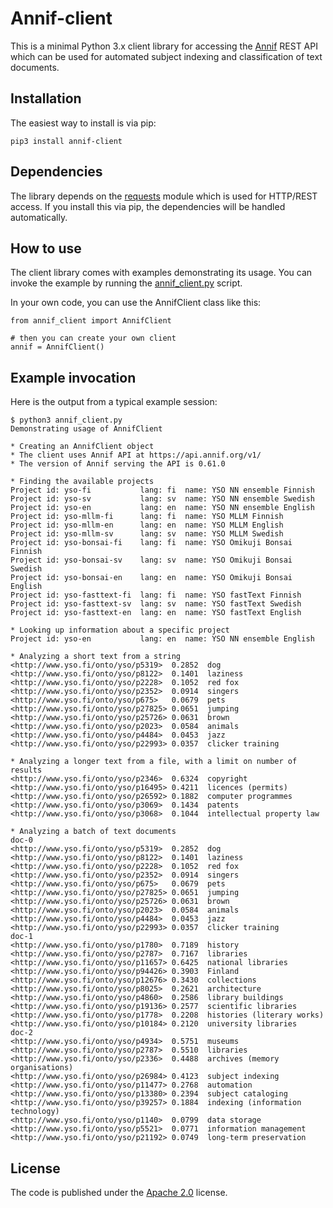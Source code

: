 # Annif-client

This is a minimal Python 3.x client library for accessing the
[Annif](http://annif.org) REST API which can be used for automated subject
indexing and classification of text documents.

## Installation

The easiest way to install is via pip:

    pip3 install annif-client

## Dependencies

The library depends on the
[requests](http://docs.python-requests.org/en/master/#) module which is used
for HTTP/REST access. If you install this via pip, the dependencies will be
handled automatically.

## How to use

The client library comes with examples demonstrating its usage. You can invoke
the example by running the [annif_client.py](annif_client.py) script.

In your own code, you can use the AnnifClient class like this:

    from annif_client import AnnifClient

    # then you can create your own client
    annif = AnnifClient()

## Example invocation

Here is the output from a typical example session:

    $ python3 annif_client.py
    Demonstrating usage of AnnifClient

    * Creating an AnnifClient object
    * The client uses Annif API at https://api.annif.org/v1/
    * The version of Annif serving the API is 0.61.0

    * Finding the available projects
    Project id: yso-fi           lang: fi  name: YSO NN ensemble Finnish
    Project id: yso-sv           lang: sv  name: YSO NN ensemble Swedish
    Project id: yso-en           lang: en  name: YSO NN ensemble English
    Project id: yso-mllm-fi      lang: fi  name: YSO MLLM Finnish
    Project id: yso-mllm-en      lang: en  name: YSO MLLM English
    Project id: yso-mllm-sv      lang: sv  name: YSO MLLM Swedish
    Project id: yso-bonsai-fi    lang: fi  name: YSO Omikuji Bonsai Finnish
    Project id: yso-bonsai-sv    lang: sv  name: YSO Omikuji Bonsai Swedish
    Project id: yso-bonsai-en    lang: en  name: YSO Omikuji Bonsai English
    Project id: yso-fasttext-fi  lang: fi  name: YSO fastText Finnish
    Project id: yso-fasttext-sv  lang: sv  name: YSO fastText Swedish
    Project id: yso-fasttext-en  lang: en  name: YSO fastText English

    * Looking up information about a specific project
    Project id: yso-en           lang: en  name: YSO NN ensemble English

    * Analyzing a short text from a string
    <http://www.yso.fi/onto/yso/p5319>	0.2852	dog
    <http://www.yso.fi/onto/yso/p8122>	0.1401	laziness
    <http://www.yso.fi/onto/yso/p2228>	0.1052	red fox
    <http://www.yso.fi/onto/yso/p2352>	0.0914	singers
    <http://www.yso.fi/onto/yso/p675>	0.0679	pets
    <http://www.yso.fi/onto/yso/p27825>	0.0651	jumping
    <http://www.yso.fi/onto/yso/p25726>	0.0631	brown
    <http://www.yso.fi/onto/yso/p2023>	0.0584	animals
    <http://www.yso.fi/onto/yso/p4484>	0.0453	jazz
    <http://www.yso.fi/onto/yso/p22993>	0.0357	clicker training

    * Analyzing a longer text from a file, with a limit on number of results
    <http://www.yso.fi/onto/yso/p2346>	0.6324	copyright
    <http://www.yso.fi/onto/yso/p16495>	0.4211	licences (permits)
    <http://www.yso.fi/onto/yso/p26592>	0.1882	computer programmes
    <http://www.yso.fi/onto/yso/p3069>	0.1434	patents
    <http://www.yso.fi/onto/yso/p3068>	0.1044	intellectual property law

    * Analyzing a batch of text documents
    doc-0
    <http://www.yso.fi/onto/yso/p5319>	0.2852	dog
    <http://www.yso.fi/onto/yso/p8122>	0.1401	laziness
    <http://www.yso.fi/onto/yso/p2228>	0.1052	red fox
    <http://www.yso.fi/onto/yso/p2352>	0.0914	singers
    <http://www.yso.fi/onto/yso/p675>	0.0679	pets
    <http://www.yso.fi/onto/yso/p27825>	0.0651	jumping
    <http://www.yso.fi/onto/yso/p25726>	0.0631	brown
    <http://www.yso.fi/onto/yso/p2023>	0.0584	animals
    <http://www.yso.fi/onto/yso/p4484>	0.0453	jazz
    <http://www.yso.fi/onto/yso/p22993>	0.0357	clicker training
    doc-1
    <http://www.yso.fi/onto/yso/p1780>	0.7189	history
    <http://www.yso.fi/onto/yso/p2787>	0.7167	libraries
    <http://www.yso.fi/onto/yso/p11657>	0.6425	national libraries
    <http://www.yso.fi/onto/yso/p94426>	0.3903	Finland
    <http://www.yso.fi/onto/yso/p12676>	0.3430	collections
    <http://www.yso.fi/onto/yso/p8025>	0.2621	architecture
    <http://www.yso.fi/onto/yso/p4860>	0.2586	library buildings
    <http://www.yso.fi/onto/yso/p19136>	0.2577	scientific libraries
    <http://www.yso.fi/onto/yso/p1778>	0.2208	histories (literary works)
    <http://www.yso.fi/onto/yso/p10184>	0.2120	university libraries
    doc-2
    <http://www.yso.fi/onto/yso/p4934>	0.5751	museums
    <http://www.yso.fi/onto/yso/p2787>	0.5510	libraries
    <http://www.yso.fi/onto/yso/p2336>	0.4488	archives (memory organisations)
    <http://www.yso.fi/onto/yso/p26984>	0.4123	subject indexing
    <http://www.yso.fi/onto/yso/p11477>	0.2768	automation
    <http://www.yso.fi/onto/yso/p13380>	0.2394	subject cataloging
    <http://www.yso.fi/onto/yso/p39257>	0.1884	indexing (information technology)
    <http://www.yso.fi/onto/yso/p1140>	0.0799	data storage
    <http://www.yso.fi/onto/yso/p5521>	0.0771	information management
    <http://www.yso.fi/onto/yso/p21192>	0.0749	long-term preservation

## License

The code is published under the [Apache 2.0](LICENSE.txt) license.
